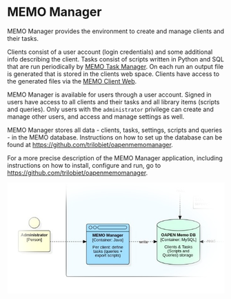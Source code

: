 # MEMO Manager

MEMO Manager provides the environment to create and manage clients and their tasks.

Clients consist of a user account (login credentials) and some additional info describing the client. 
Tasks consist of scripts written in Python and SQL that are run periodically by [MEMO Task Manager](../MEMO-Taskrunner/README.md). 
On each run an output file is generated that is stored in the clients web space. Clients have access 
to the generated files via the [MEMO Client Web](../MEMO-Clientweb/README.md). 

MEMO Manager is available for users through a user account. 
Signed in users have access to all clients and their tasks and all library items (scripts and queries). 
Only users with the `administrator` privilege can create and manage other users, and access and manage settings as well.

MEMO Manager stores all data - clients, tasks, settings, scripts and queries - in the MEMO database. Instructions on how to set up the database can be found at https://github.com/trilobiet/oapenmemomanager. 

For a more precise description of the MEMO Manager application, including instructions on how to install, configure and run, go to https://github.com/trilobiet/oapenmemomanager.

![Task Runner](./Supplements/Diagrams/SysContext-MEMO-Manager.jpg)